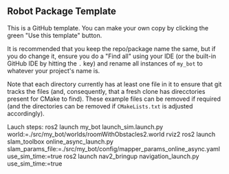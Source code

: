 ## Robot Package Template

This is a GitHub template. You can make your own copy by clicking the green "Use this template" button.

It is recommended that you keep the repo/package name the same, but if you do change it, ensure you do a "Find all" using your IDE (or the built-in GitHub IDE by hitting the `.` key) and rename all instances of `my_bot` to whatever your project's name is.

Note that each directory currently has at least one file in it to ensure that git tracks the files (and, consequently, that a fresh clone has direcctories present for CMake to find). These example files can be removed if required (and the directories can be removed if `CMakeLists.txt` is adjusted accordingly).


Lauch steps:
ros2 launch my_bot launch_sim.launch.py world:=./src/my_bot/worlds/roomWithObstacles2.world
rviz2
ros2 launch slam_toolbox online_async_launch.py slam_params_file:=./src/my_bot/config/mapper_params_online_async.yaml use_sim_time:=true
ros2 launch nav2_bringup navigation_launch.py use_sim_time:=true
